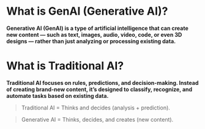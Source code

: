 # What is GenAI (Generative AI)?

**Generative AI (GenAI) is a type of artificial intelligence that can create new content — such as text, images, audio, video, code, or even 3D designs — rather than just analyzing or processing existing data.**

# What is Traditional AI?

**Traditional AI focuses on rules, predictions, and decision-making. Instead of creating brand-new content, it’s designed to classify, recognize, and automate tasks based on existing data.**



> Traditional AI = Thinks and decides (analysis + prediction).

> Generative AI = Thinks, decides, and creates (new content).
